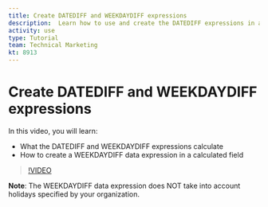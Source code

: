 ```yaml
---
title: Create DATEDIFF and WEEKDAYDIFF expressions
description:  Learn how to use and create the DATEDIFF expressions in a calculated field in Adobe [!DNL Workfront].
activity: use
type: Tutorial
team: Technical Marketing
kt: 8913
---
```

# Create DATEDIFF and WEEKDAYDIFF expressions

In this video, you will learn:

* What the DATEDIFF and WEEKDAYDIFF expressions calculate
* How to create a WEEKDAYDIFF data expression in a calculated field

>[!VIDEO](https://video.tv.adobe.com/v/335176/?quality=12)

**Note**: The WEEKDAYDIFF data expression does NOT take into account holidays specified by your organization.
